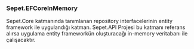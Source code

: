 ### Sepet.EFCoreInMemory

Sepet.Core katmanında tanımlanan repository interfacelerinin entity framework ile uygulandığı katman. Sepet.API Projesi bu katmanı referans alırsa uygulama entity frameworkün oluşturacağı in-memory veritabanı ile çalışacaktır.